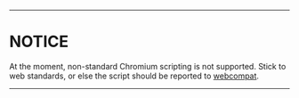 
***

# NOTICE

At the moment, non-standard Chromium scripting is not supported. Stick to web standards, or else the script should be reported to [webcompat](https://webcompat.com/).

***
